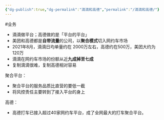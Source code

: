 ```yaml
---
{"dg-publish":true,"dg-permalink":"滴滴和高德","permalink":"/滴滴和高德/"}
---
```



#业务

- 滴滴做平台；高德做的是「平台的平台」
- 美团和高德都是**自带流量**的公司，以**聚合模式**切入网约车市场
- 2021年8月，滴滴日均单量约在 2000万左右，高德约在500万，美团大约为120万
- 滴滴在网约车市场的份额从近**九成掉至七成**
- 复制滴滴很难，复制高德相对容易

聚合平台：
- 聚合平台的服务品质比直营的要低一截
- 将风控责任主要转到了接入平台的身上

高德：
- 高德打车已接入超过40家网约车平台，成了全网最大的打车聚合平台。